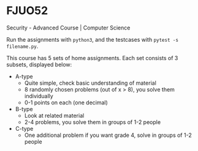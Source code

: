# FJUO52
Security - Advanced Course | Computer Science

Run the assignments with `python3`, and the testcases with `pytest -s filename.py`.

This course has 5 sets of home assignments. Each set consists of 3 subsets, displayed below:

- A-type
  - Quite simple, check basic understanding of material
  - 8 randomly chosen problems (out of x > 8), you solve them individually
  - 0-1 points on each (one decimal)
- B-type
  - Look at related material
  - 2-4 problems, you solve them in groups of 1-2 people
- C-type
  - One additional problem if you want grade 4, solve in groups of 1-2 people

